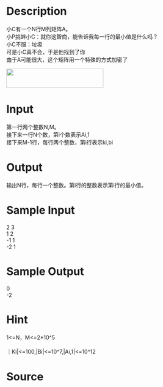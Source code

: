 
# Description

<div class="content"><p>小C有一个N行M列矩阵A。<br/>
小P挑衅小C：就你这智商，能告诉我每一行的最小值是什么吗？<br/>
小C不服：垃圾<br/>
可是小C真不会，于是他找到了你<br/>
由于A可能很大，这个矩阵用一个特殊的方式加密了</p>
<p><img width="254" height="50" src="source/bzoj/4194/img/aHR0cHM6Ly9seWRzeS5jb20vSnVkZ2VPbmxpbmUvdXBsb2FkLzIwMTYwMS8xMS5naWY=.gif" alt=""/></p></div>

# Input

<div class="content"><p>第一行两个整数N,M。<br/>
接下来一行N个数，第i个数表示Ai,1<br/>
接下来M-1行，每行两个整数，第i行表示ki,bi</p></div>

# Output

<div class="content"><p>输出N行，每行一个整数。第i行的整数表示第i行的最小值。</p></div>

# Sample Input

<div class="content"><span class="sampledata">2 3<br/>
1 2<br/>
-1 1<br/>
-2 1</span></div>

# Sample Output

<div class="content"><span class="sampledata">0<br/>
-2</span></div>

# Hint

<div class="content"><p></p><p>1&lt;=N，M&lt;=2*10^5<br/><br/>
｜Ki|&lt;=100,|Bi|&lt;=10^7,|Ai,1|&lt;=10^12</p><p></p></div>

# Source

<div class="content"><p><a href="problemset.php?search="></a></p></div>

